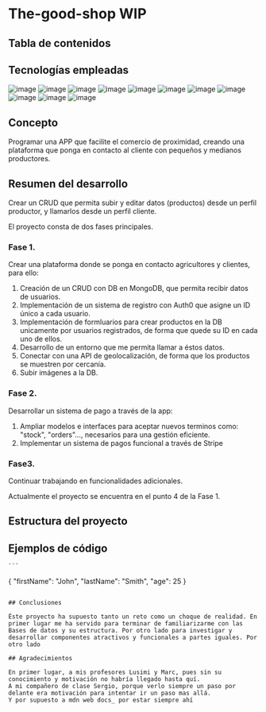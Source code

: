 # The-good-shop WIP

## Tabla de contenidos

## Tecnologías empleadas

![image](https://img.shields.io/badge/Javascript-3.7%-fcee21) ![image](https://img.shields.io/badge/Typescript-96.3%-00a5d8) ![image](https://img.shields.io/badge/Yarn-front-009912)
![image](https://img.shields.io/badge/React-front-00eded) ![image](https://img.shields.io/badge/Next-front-1c2121) ![image](https://img.shields.io/badge/Aut0-front-2f17aa) ![image](https://img.shields.io/badge/Tailwind-front-1c2121) ![image](https://img.shields.io/badge/Axios-front-123ee0) ![image](https://img.shields.io/badge/swr-front-ea9600)
![image](https://img.shields.io/badge/Fastify-back-fcee21) ![image](https://img.shields.io/badge/Mongoose-back-319905)

## Concepto

Programar una APP que facilite el comercio de proximidad, creando una plataforma que ponga en contacto al cliente con pequeños y medianos productores.

## Resumen del desarrollo

Crear un CRUD que permita subir y editar datos (productos) desde un perfil productor, y llamarlos desde un perfil cliente.

El proyecto consta de dos fases principales.

### Fase 1.

Crear una plataforma donde se ponga en contacto agricultores y clientes, para ello:

1. Creación de un CRUD con DB en MongoDB, que permita recibir datos de usuarios.
2. Implementación de un sistema de registro con Auth0 que asigne un ID único a cada usuario.
3. Implementación de formluarios para crear productos en la DB unicamente por usuarios registrados, de forma que quede su ID en cada uno de ellos.
4. Desarrollo de un entorno que me permita llamar a éstos datos.
5. Conectar con una API de geolocalización, de forma que los productos se muestren por cercanía.
6. Subir imágenes a la DB.

### Fase 2.

Desarrollar un sistema de pago a través de la app:

1. Ampliar modelos e interfaces para aceptar nuevos terminos como: "stock", "orders"..., necesarios para una gestión eficiente.
2. Implementar un sistema de pagos funcional a través de Stripe

### Fase3.

Continuar trabajando en funcionalidades adicionales.

Actualmente el proyecto se encuentra en el punto 4 de la Fase 1.

## Estructura del proyecto

## Ejemplos de código

    ```

{
"firstName": "John",
"lastName": "Smith",
"age": 25
}

```

## Conclusiones

Éste proyecto ha supuesto tanto un reto como un choque de realidad. En primer lugar me ha servido para terminar de familiarizarme con las Bases de datos y su estructura. Por otro lado para investigar y desarrollar componentes atractivos y funcionales a partes iguales. Por otro lado

## Agradecimientos

En primer lugar, a mis profesores Lusimi y Marc, pues sin su conocimiento y motivación no habría llegado hasta quí.
A mi compañero de clase Sergio, porque verlo siempre un paso por delante era motivación para intentar ir un paso mas allá.
Y por supuesto a mdn web docs_ por estar siempre ahí
```
